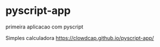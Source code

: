 # pyscript-app
primeira aplicacao com pyscript

Simples calculadora
https://clowdcap.github.io/pyscript-app/
